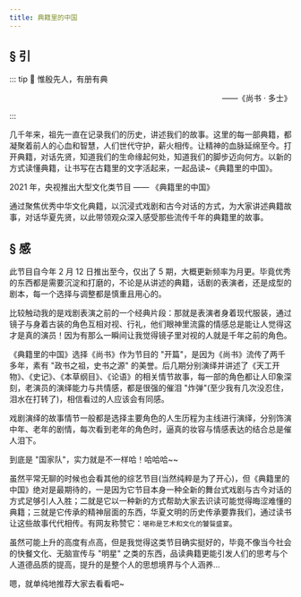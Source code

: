 ```yaml
---
title: 典籍里的中国
---
```


<!-- # 典籍里的中国 -->

## § 引

::: tip 📖
惟殷先人，有册有典

<p style="text-align: right;"> ——《尚书 · 多士》</p>
:::

几千年来，祖先一直在记录我们的历史，讲述我们的故事。这里的每一部典籍，都凝聚着前人的心血和智慧，人们世代守护，薪火相传。让精神的血脉延绵至今。打开典籍，对话先贤，知道我们的生命缘起何处，知道我们的脚步迈向何方。以新的方式读懂典籍，让书写在古籍里的文字活起来，一起品读~《典籍里的中国》。

2021 年，央视推出大型文化类节目 —— 《典籍里的中国》

通过聚焦优秀中华文化典籍，以沉浸式戏剧和古今对话的方式，为大家讲述典籍故事，对话华夏先贤，以此带领观众深入感受那些流传千年的典籍里的故事。

## § 感

此节目自今年 2 月 12 日推出至今，仅出了 5 期，大概更新频率为月更。毕竟优秀的东西都是需要沉淀和打磨的，不论是从讲述的典籍，话剧的表演者，还是成型的剧本，每一个选择与调整都是慎重且用心的。

比较触动我的是戏剧表演之前的一个经典片段：那就是表演者身着现代服装，通过镜子与身着古装的角色互相对视、行礼，他们眼神里流露的情感总是能让人觉得这才是真的演员！因为有那么一瞬间让我觉得镜子里对视的人就是千年之前的角色。

《典籍里的中国》选择《尚书》作为节目的 "开篇"，是因为《尚书》流传了两千多年，素有 "政书之祖，史书之源" 的美誉。后几期分别演绎并讲述了《天工开物》、《史记》、《本草纲目》、《论语》的相关情节故事，每一部的角色都让人印象深刻，老演员的演绎能力与共情感，都是很强的催泪 "炸弹"(至少我有几次没忍住，泪水在打转了)，相信看过的人应该会有同感。

戏剧演绎的故事情节一般都是选择主要角色的人生历程为主线进行演绎，分别饰演中年、老年的剧情，每次看到老年的角色时，逼真的妆容与情感表达的结合总是催人泪下。

到底是 "国家队"，实力就是不一样哈！哈哈哈~~

虽然平常无聊的时候也会看其他的综艺节目(当然纯粹是为了开心)，但《典籍里的中国》绝对是最期待的，一是因为它节目本身一种全新的舞台式戏剧与古今对话的方式足够引人入胜；二就是它以一种新的方式帮助大家去识读可能觉得晦涩难懂的典籍；三就是它传承的精神层面的东西，华夏文明的历史传承要靠我们，通过读书让这些故事代代相传。有网友称赞它：`堪称是艺术和文化的饕餮盛宴`。

虽然可能上升的高度有点高，但是我觉得这类节目确实挺好的，毕竟不像当今社会的快餐文化、无脑宣传与 "明星" 之类的东西，品读典籍更能引发人们的思考与个人道德品质的提高，提升的是整个人的思想境界与个人涵养...

嗯，就单纯地推荐大家去看看吧~

<!-- > BGM: [《灯火里的中国 (钢琴独奏)》](https://webfs.yun.kugou.com/202106170130/902bd55debf26c8f84b80bd7463b414d/KGTX/CLTX001/8aacfa8cc17f8a75c7df1fc38bdfc45b.mp3) -->
